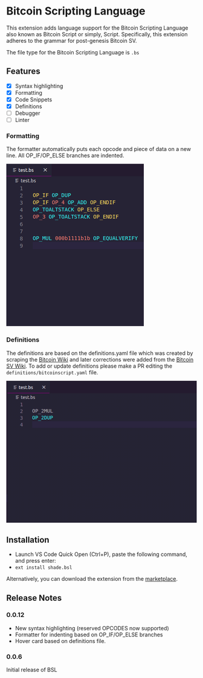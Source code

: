 # Bitcoin Scripting Language

This extension adds language support for the Bitcoin Scripting Language also known as Bitcoin Script or simply, Script. Specifically, this extension adheres to the grammar for post-genesis Bitcoin SV.

The file type for the Bitcoin Scripting Language is `.bs`

## Features
- [x] Syntax highlighting
- [x] Formatting
- [x] Code Snippets
- [x] Definitions
- [ ] Debugger
- [ ] Linter

### Formatting
The formatter automatically puts each opcode and piece of data on a new line. All OP_IF/OP_ELSE branches are indented.

![Formatting Image](images/formatter.gif)

### Definitions
The definitions are based on the definitions.yaml file which was created by scraping the [Bitcoin Wiki](https://en.bitcoin.it/wiki/Script) and later corrections were added from the [Bitcoin SV Wiki](https://wiki.bitcoinsv.io/index.php/Opcodes_used_in_Bitcoin_Script). To add or update definitions please make a PR editing the `definitions/bitcoinscript.yaml` file.

![Definitions](images/definitions.gif)

## Installation
* Launch VS Code Quick Open (Ctrl+P), paste the following command, and press enter:
* `ext install shade.bsl`

Alternatively, you can download the extension from the [marketplace](https://marketplace.visualstudio.com/items?itemName=shade.bsl).

## Release Notes
### 0.0.12
- New syntax highlighting (reserved OPCODES now supported)
- Formatter for indenting based on OP_IF/OP_ELSE branches
- Hover card based on definitions file.

### 0.0.6
Initial release of BSL

